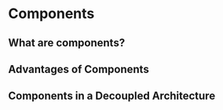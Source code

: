 # Components

## What are components?

## Advantages of Components

## Components in a Decoupled Architecture

